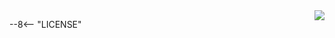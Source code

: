 <a href="https://opensource.org/licenses/{{cookiecutter.license.upper()}}">
<img align="right" src="http://opensource.org/trademarks/opensource/OSI-Approved-License-100x137.png">
</a>

--8<-- "LICENSE"
